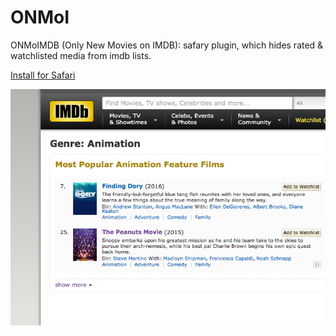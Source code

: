 # ONMoI
ONMoIMDB (Only New Movies on IMDB): safary plugin, which hides rated & watchlisted media from imdb lists. 

[Install for Safari](https://github.com/lesyk/ONMoI/blob/master/ONMoI.safariextz)

![alt tag](https://github.com/lesyk/ONMoI/blob/master/Screen%20Shot.png)
